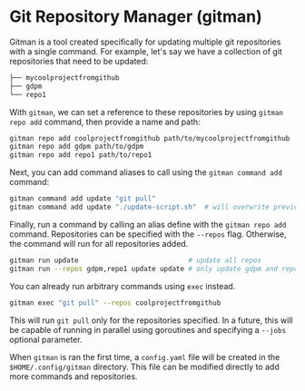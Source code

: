 # Git Repository Manager (gitman)

Gitman is a tool created specifically for updating multiple git repositories with a single command. For example, let's say we have a collection of git repositories that need to be updated:

```bash
├── mycoolprojectfromgithub
├── gdpm
└── repo1
```
With `gitman`, we can set a reference to these repositories by using `gitman repo add` command, then provide a name and path:

```bash
gitman repo add coolprojectfromgithub path/to/mycoolprojectfromgithub
gitman repo add gdpm path/to/gdpm
gitman repo add repo1 path/to/repo1
```
Next, you can add command aliases to call using the `gitman command add` command:
```bash
gitman command add update "git pull"
gitman command add update "./update-script.sh"  # will overwrite previous add
```
Finally, run a command by calling an alias define with the `gitman repo add` command. Repositories can be specified with the `--repos` flag. Otherwise, the command will run for all repositories added.
```bash
gitman run update							# update all repos
gitman run --repos gdpm,repo1 update update	# only update gdpm and repo1
```
You can already run arbitrary commands using `exec` instead.
```bash
gitman exec "git pull" --repos coolprojectfromgithub
```
This will run `git pull` only for the repositories specified. In a future, this will be capable of running in parallel using goroutines and specifying a `--jobs` optional parameter.

When `gitman` is ran the first time, a `config.yaml` file will be created in the `$HOME/.config/gitman` directory. This file can be modified directly to add more commands and repositories.
